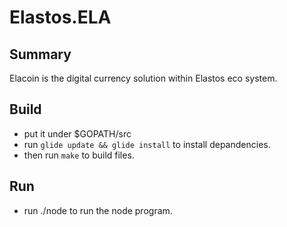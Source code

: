 # Elastos.ELA

## Summary

Elacoin is the digital currency solution within Elastos eco system.

## Build

- put it under $GOPATH/src
- run `glide update && glide install` to install depandencies.
- then run `make` to build files.

## Run

- run ./node to run the node program.
